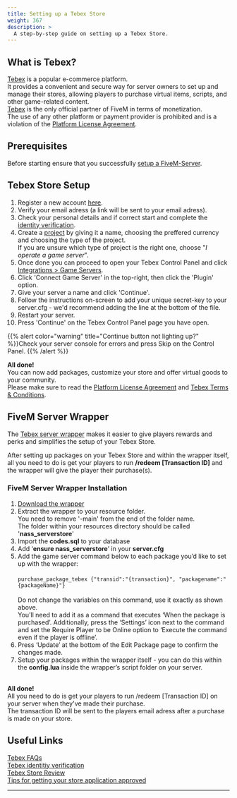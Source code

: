 ```yaml
---
title: Setting up a Tebex Store
weight: 367
description: >
  A step-by-step guide on setting up a Tebex Store.
---
```


## What is Tebex?

[Tebex][Tebex] is a popular e-commerce platform.<br>
It provides a convenient and secure way for server owners to set up and manage their stores, allowing players to purchase virtual items, scripts, and other game-related content.<br>
[Tebex][Tebex] is the only official partner of FiveM in terms of monetization.<br>
The use of any other platform or payment provider is prohibited and is a violation of the [Platform License Agreement][fivem-pla].

## Prerequisites

Before starting ensure that you successfully [setup a FiveM-Server][setting-up-a-server-guides].<br>

## Tebex Store Setup
1. Register a new account [here][tebex-registration].
2. Verify your email adress (a link will be sent to your email adress).
3. Check your personal details and if correct start and complete the [identity verification][tebex-identity-verification].
4. Create a [project][tebex-project] by giving it a name, choosing the preffered currency and choosing the type of the project.<br>
If you are unsure which type of project is the right one, choose "<em>I operate a game server</em>".<br>
5. Once done you can proceed to open your Tebex Control Panel and click [Integrations > Game Servers][tebex-integration-game-servers].
6. Click 'Connect Game Server' in the top-right, then click the 'Plugin' option.
7. Give your server a name and click 'Continue'.
8. Follow the instructions on-screen to add your unique secret-key to your server.cfg - we'd recommend adding the line at the bottom of the file.
9. Restart your server.
10. Press 'Continue' on the Tebex Control Panel page you have open.

{{% alert color="warning" title="Continue button not lighting up?" %}}Check your server console for errors and press Skip on the Control Panel. {{% /alert %}}

<b>All done!</b><br>
You can now add packages, customize your store and offer virtual goods to your community.<br>
Please make sure to read the [Platform License Agreement][fivem-pla] and [Tebex Terms & Conditions][tebex-tos].

## FiveM Server Wrapper

The [Tebex server wrapper][tebex-fivem-server-wrapper] makes it easier to give players rewards and perks and simplifies the setup of your Tebex Store.

After setting up packages on your Tebex Store and within the wrapper itself, all you need to do is get your players to run <b>/redeem [Transaction ID]</b> and the wrapper will give the player their purchase(s).

### FiveM Server Wrapper Installation

1. [Download the wrapper][tebex-download-wrapper]
2. Extract the wrapper to your resource folder.
<br>You need to remove '-main' from the end of the folder name.<br>
The folder within your resources directory should be called '<b>nass_serverstore</b>'
3. Import the <b>codes.sql</b> to your database
4. Add  ‘<b>ensure nass_serverstore</b>’ in your <b>server.cfg</b> 
5. Add the game server command below to each package you’d like to set up with the wrapper:
<br><br>
`purchase_package_tebex {"transid":"{transaction}", "packagename":"{packageName}"}`
<br><br>
Do not change the variables on this command, use it exactly as shown above.<br>You’ll need to add it as a command that executes ‘When the package is purchased’.
Additionally, press the ‘Settings’ icon next to the command and set the Require Player to be Online option to ‘Execute the command even if the player is offline’.
6. Press ‘Update’ at the bottom of the Edit Package page to confirm the changes made.
7. Setup your packages within the wrapper itself - you can do this within the <b>config.lua</b> inside the wrapper’s script folder on your server.

<br><b>All done!</b><br>
All you need to do is get your players to run /redeem [Transaction ID] on your server when they've made their purchase.<br>
The transaction ID will be sent to the players email adress after a purchase is made on your store.


## Useful Links

[Tebex FAQs][tebex-faq]<br>
[Tebex identitiy verification][tebex-identity-verification]<br>
[Tebex Store Review][tebex-review]<br>
[Tips for getting your store application approved][tebex-tips-store-application]


---

[tebex]: https://tebex.io
[tebex-registration]: https://accounts.tebex.io/register
[tebex-project]: https://creator.tebex.io/creator-segments?#/
[tebex-integration-game-servers]: https://creator.tebex.io/game-servers
[tebex-faq]: https://docs.tebex.io/creators/faq
[setting-up-a-server-guides]: /docs/server-manual/setting-up-a-server/#available-guides
[tebex-identity-verification]: https://docs.tebex.io/creators/initial-setup/identity-verification-for-tebex-store-onboarding
[tebex-review]: https://docs.tebex.io/creators/initial-setup/your-store-review
[tebex-tips-store-application]: https://docs.tebex.io/creators/initial-setup/tips-for-getting-your-store-application-approved
[fivem-pla]: https://fivem.net/terms
[tebex-tos]: https://checkout.tebex.io/terms
[tebex-fivem-server-wrapper]: https://docs.tebex.io/creators/tebex-control-panel/game-servers/fivem/fivem-server-wrapper
[tebex-download-wrapper]: https://github.com/najeetpie/nass_serverstore
